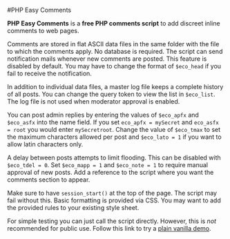 #PHP Easy Comments

**PHP Easy Comments** is a **free PHP comments script** to add discreet inline comments to web pages.

Comments are stored in flat ASCII data files in the same folder with the file to which the comments apply. No database is required. The script can send notification mails whenever new comments are posted. This feature is disabled by default. You may have to change the format of `$eco_head` if you fail to receive the notification.

In addition to individual data files, a master log file keeps a complete history of all posts. You can change the query token to view the list in `$eco_list`. The log file is not used when moderator approval is enabled.

You can post admin replies by entering the values of `$eco_apfx` and `$eco_asfx` into the name field. If you set `eco_apfx = mySecret` and `eco_asfx = root` you would enter `mySecretroot`. Change the value of `$eco_tmax` to set the maximum characters allowed per post and `$eco_lato = 1` if you want to allow latin characters only.

A delay between posts attempts to limit flooding. This can be disabled with `$eco_tdel = 0`. Set `$eco_mapp = 1` and `$eco_note = 1` to require manual approval of new posts. Add a reference to the script where you want the comments section to appear.

Make sure to have `session_start()` at the top of the page. The script may fail without this. Basic formatting is provided via CSS. You may want to add the provided rules to your existing style sheet.

For simple testing you can just call the script directly. However, this is *not* recommended for public use. Follow this link to try a [plain vanilla demo](http://phclaus.com/demo/easy-comments/).

